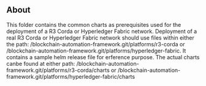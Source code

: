 ## About
This folder contains the common charts as prerequisites used for the deployment of a R3 Corda or Hyperledger Fabric network. Deployment of a real R3 Corda or Hyperledger Fabric network should use files within either the path: /blockchain-automation-framework.git/platforms/r3-corda or /blockchain-automation-framework.git/platforms/hyperledger-fabric. It contains a sample helm release file for erference purpose. The actual charts canbe found at either path: /blockchain-automation-framework.git/platforms/r3-corda/charts or /blockchain-automation-framework.git/platforms/hyperledger-fabric/charts